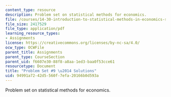 ```yaml
---
content_type: resource
description: Problem set on statistical methods for economics.
file: /courses/14-30-introduction-to-statistical-methods-in-economics-spring-2009/94991a7242d5560f7efa20166b0d593a_MIT14_30s09_pset09.pdf
file_size: 2417529
file_type: application/pdf
learning_resource_types:
- Assignments
license: https://creativecommons.org/licenses/by-nc-sa/4.0/
ocw_type: OCWFile
parent_title: Assignments
parent_type: CourseSection
parent_uid: f6607e30-88f8-a8aa-1ed3-baa0f53cce61
resourcetype: Document
title: "Problem Set #9 \u2014 Solutions"
uid: 94991a72-42d5-560f-7efa-20166b0d593a
---
```

Problem set on statistical methods for economics.